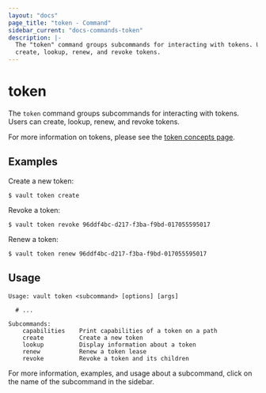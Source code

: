 ```yaml
---
layout: "docs"
page_title: "token - Command"
sidebar_current: "docs-commands-token"
description: |-
  The "token" command groups subcommands for interacting with tokens. Users can
  create, lookup, renew, and revoke tokens.
---
```


# token

The `token` command groups subcommands for interacting with tokens. Users can
create, lookup, renew, and revoke tokens.

For more information on tokens, please see the [token concepts
page](/docs/concepts/tokens.html).

## Examples

Create a new token:

```text
$ vault token create
```

Revoke a token:

```text
$ vault token revoke 96ddf4bc-d217-f3ba-f9bd-017055595017
```

Renew a token:

```text
$ vault token renew 96ddf4bc-d217-f3ba-f9bd-017055595017
```

## Usage

```text
Usage: vault token <subcommand> [options] [args]

  # ...

Subcommands:
    capabilities    Print capabilities of a token on a path
    create          Create a new token
    lookup          Display information about a token
    renew           Renew a token lease
    revoke          Revoke a token and its children
```

For more information, examples, and usage about a subcommand, click on the name
of the subcommand in the sidebar.
